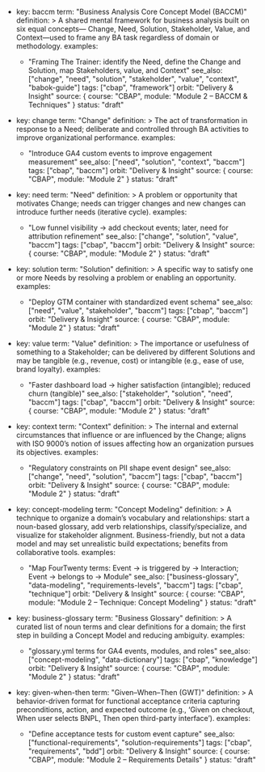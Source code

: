 - key: baccm
  term: "Business Analysis Core Concept Model (BACCM)"
  definition: >
    A shared mental framework for business analysis built on six equal concepts—
    Change, Need, Solution, Stakeholder, Value, and Context—used to frame any BA task
    regardless of domain or methodology.
  examples:
    - "Framing The Trainer: identify the Need, define the Change and Solution, map Stakeholders, value, and Context"
  see_also: ["change", "need", "solution", "stakeholder", "value", "context", "babok-guide"]
  tags: ["cbap", "framework"]
  orbit: "Delivery & Insight"
  source: { course: "CBAP", module: "Module 2 – BACCM & Techniques" }
  status: "draft"

- key: change
  term: "Change"
  definition: >
    The act of transformation in response to a Need; deliberate and controlled
    through BA activities to improve organizational performance.
  examples:
    - "Introduce GA4 custom events to improve engagement measurement"
  see_also: ["need", "solution", "context", "baccm"]
  tags: ["cbap", "baccm"]
  orbit: "Delivery & Insight"
  source: { course: "CBAP", module: "Module 2" }
  status: "draft"

- key: need
  term: "Need"
  definition: >
    A problem or opportunity that motivates Change; needs can trigger changes and
    new changes can introduce further needs (iterative cycle).
  examples:
    - "Low funnel visibility → add checkout events; later, need for attribution refinement"
  see_also: ["change", "solution", "value", "baccm"]
  tags: ["cbap", "baccm"]
  orbit: "Delivery & Insight"
  source: { course: "CBAP", module: "Module 2" }
  status: "draft"

- key: solution
  term: "Solution"
  definition: >
    A specific way to satisfy one or more Needs by resolving a problem or enabling
    an opportunity.
  examples:
    - "Deploy GTM container with standardized event schema"
  see_also: ["need", "value", "stakeholder", "baccm"]
  tags: ["cbap", "baccm"]
  orbit: "Delivery & Insight"
  source: { course: "CBAP", module: "Module 2" }
  status: "draft"

- key: value
  term: "Value"
  definition: >
    The importance or usefulness of something to a Stakeholder; can be delivered by
    different Solutions and may be tangible (e.g., revenue, cost) or intangible
    (e.g., ease of use, brand loyalty).
  examples:
    - "Faster dashboard load → higher satisfaction (intangible); reduced churn (tangible)"
  see_also: ["stakeholder", "solution", "need", "baccm"]
  tags: ["cbap", "baccm"]
  orbit: "Delivery & Insight"
  source: { course: "CBAP", module: "Module 2" }
  status: "draft"

- key: context
  term: "Context"
  definition: >
    The internal and external circumstances that influence or are influenced by the
    Change; aligns with ISO 9000’s notion of issues affecting how an organization
    pursues its objectives.
  examples:
    - "Regulatory constraints on PII shape event design"
  see_also: ["change", "need", "solution", "baccm"]
  tags: ["cbap", "baccm"]
  orbit: "Delivery & Insight"
  source: { course: "CBAP", module: "Module 2" }
  status: "draft"

- key: concept-modeling
  term: "Concept Modeling"
  definition: >
    A technique to organize a domain’s vocabulary and relationships: start a noun-based
    glossary, add verb relationships, classify/specialize, and visualize for stakeholder
    alignment. Business-friendly, but not a data model and may set unrealistic build
    expectations; benefits from collaborative tools.
  examples:
    - "Map FourTwenty terms: Event → is triggered by → Interaction; Event → belongs to → Module"
  see_also: ["business-glossary", "data-modeling", "requirements-levels", "baccm"]
  tags: ["cbap", "technique"]
  orbit: "Delivery & Insight"
  source: { course: "CBAP", module: "Module 2 – Technique: Concept Modeling" }
  status: "draft"

- key: business-glossary
  term: "Business Glossary"
  definition: >
    A curated list of noun terms and clear definitions for a domain; the first step
    in building a Concept Model and reducing ambiguity.
  examples:
    - "glossary.yml terms for GA4 events, modules, and roles"
  see_also: ["concept-modeling", "data-dictionary"]
  tags: ["cbap", "knowledge"]
  orbit: "Delivery & Insight"
  source: { course: "CBAP", module: "Module 2" }
  status: "draft"

- key: given-when-then
  term: "Given–When–Then (GWT)"
  definition: >
    A behavior-driven format for functional acceptance criteria capturing preconditions,
    action, and expected outcome (e.g., ‘Given on checkout, When user selects BNPL,
    Then open third-party interface’).
  examples:
    - "Define acceptance tests for custom event capture"
  see_also: ["functional-requirements", "solution-requirements"]
  tags: ["cbap", "requirements", "bdd"]
  orbit: "Delivery & Insight"
  source: { course: "CBAP", module: "Module 2 – Requirements Details" }
  status: "draft"
